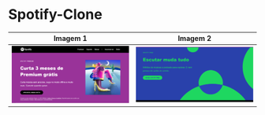 # Spotify-Clone
                                                           
| Imagem 1 | Imagem 2 |
|----------|----------|
| <img src="clone-spotify/img/parte1.png" > |  <img src="clone-spotify/img/parte2.png"> |
